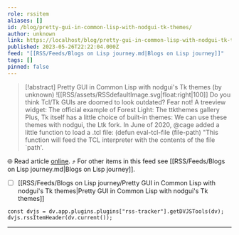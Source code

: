 ```yaml
---
role: rssitem
aliases: []
id: /blog/pretty-gui-in-common-lisp-with-nodgui-tk-themes/
author: unknown
link: https://localhost/blog/pretty-gui-in-common-lisp-with-nodgui-tk-themes/
published: 2023-05-26T22:22:04.000Z
feed: "[[RSS/Feeds/Blogs on Lisp journey.md|Blogs on Lisp journey]]"
tags: []
pinned: false
---
```


> [!abstract] Pretty GUI in Common Lisp with nodgui's Tk themes (by unknown)
> ![[RSS/assets/RSSdefaultImage.svg|float:right|100]] Do you think Tcl/Tk GUIs are doomed to look outdated? Fear not! A treeview widget: The official example of Forest Light: The ttkthemes gallery Plus, Tk itself has a little choice of built-in themes: We can use these themes with nodgui, the Ltk fork. In June of 2020, @cage added a little function to load a .tcl file: (defun eval-tcl-file (file-path) "This function will feed the TCL interpreter with the contents of the file `path'.

🌐 Read article [online](https://localhost/blog/pretty-gui-in-common-lisp-with-nodgui-tk-themes/). ⤴ For other items in this feed see [[RSS/Feeds/Blogs on Lisp journey.md|Blogs on Lisp journey]].

- [ ] [[RSS/Feeds/Blogs on Lisp journey/Pretty GUI in Common Lisp with nodgui's Tk themes|Pretty GUI in Common Lisp with nodgui's Tk themes]]

~~~dataviewjs
const dvjs = dv.app.plugins.plugins["rss-tracker"].getDVJSTools(dv);
dvjs.rssItemHeader(dv.current());
~~~

- - -


